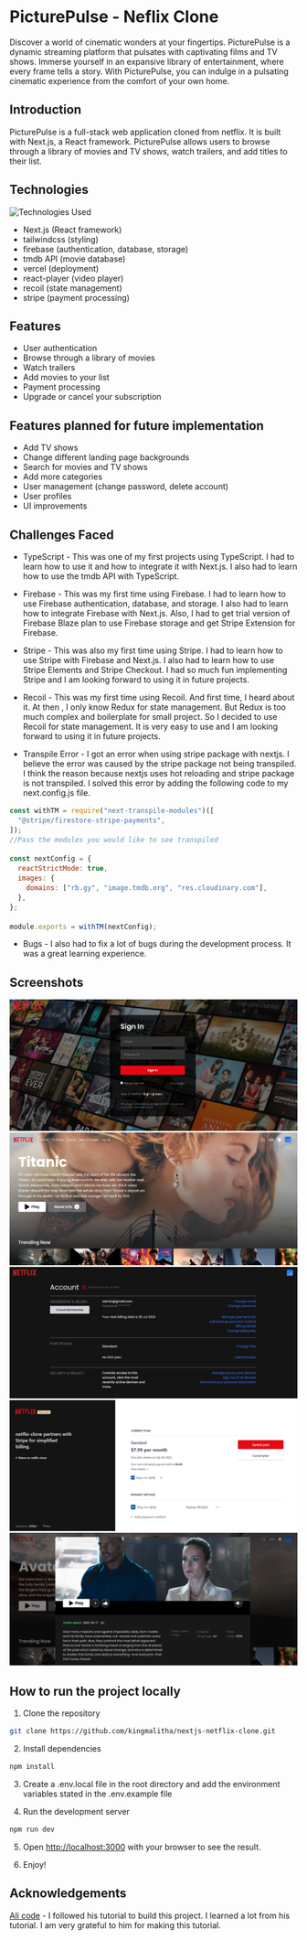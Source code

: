 # PicturePulse - Neflix Clone

Discover a world of cinematic wonders at your fingertips. PicturePulse is a dynamic streaming platform that pulsates with captivating films and TV shows. Immerse yourself in an expansive library of entertainment, where every frame tells a story. With PicturePulse, you can indulge in a pulsating cinematic experience from the comfort of your own home.

## Introduction

PicturePulse is a full-stack web application cloned from netflix. It is built with Next.js, a React framework. PicturePulse allows users to browse through a library of movies and TV shows, watch trailers, and add titles to their list.

## Technologies

![Technologies Used](https://skillicons.dev/icons?i=ts,css,tailwind,nextjs,firebase,vercel)

- Next.js (React framework)
- tailwindcss (styling)
- firebase (authentication, database, storage)
- tmdb API (movie database)
- vercel (deployment)
- react-player (video player)
- recoil (state management)
- stripe (payment processing)

## Features

- User authentication
- Browse through a library of movies
- Watch trailers
- Add movies to your list
- Payment processing
- Upgrade or cancel your subscription

## Features planned for future implementation

- Add TV shows
- Change different landing page backgrounds
- Search for movies and TV shows
- Add more categories
- User management (change password, delete account)
- User profiles
- UI improvements

## Challenges Faced

- TypeScript - This was one of my first projects using TypeScript. I had to learn how to use it and how to integrate it with Next.js. I also had to learn how to use the tmdb API with TypeScript.

- Firebase - This was my first time using Firebase. I had to learn how to use Firebase authentication, database, and storage. I also had to learn how to integrate Firebase with Next.js. Also, I had to get trial version of Firebase Blaze plan to use Firebase storage and get Stripe Extension for Firebase.

- Stripe - This was also my first time using Stripe. I had to learn how to use Stripe with Firebase and Next.js. I also had to learn how to use Stripe Elements and Stripe Checkout. I had so much fun implementing Stripe and I am looking forward to using it in future projects.

- Recoil - This was my first time using Recoil. And first time, I heard about it. At then , I only know Redux for state management. But Redux is too much complex and boilerplate for small project. So I decided to use Recoil for state management. It is very easy to use and I am looking forward to using it in future projects.

- Transpile Error - I got an error when using stripe package with nextjs. I believe the error was caused by the stripe package not being transpiled. I think the reason because nextjs uses hot reloading and stripe package is not transpiled.
  I solved this error by adding the following code to my next.config.js file.

```javascript
const withTM = require("next-transpile-modules")([
  "@stripe/firestore-stripe-payments",
]);
//Pass the modules you would like to see transpiled

const nextConfig = {
  reactStrictMode: true,
  images: {
    domains: ["rb.gy", "image.tmdb.org", "res.cloudinary.com"],
  },
};

module.exports = withTM(nextConfig);
```

- Bugs - I also had to fix a lot of bugs during the development process. It was a great learning experience.

## Screenshots

![Sign In Page](markdown_images/sign_in_page.png)
![Home Page](markdown_images/home_page.png)
![Account Page](markdown_images/account_page.png)
![Payment Page](markdown_images/payment_page.png)
![Modal window](markdown_images/modal_window.png)

## How to run the project locally

1. Clone the repository

```bash
git clone https://github.com/kingmalitha/nextjs-netflix-clone.git
```

2. Install dependencies

```bash
npm install
```

3. Create a .env.local file in the root directory and add the environment variables stated in the .env.example file

4. Run the development server

```bash
npm run dev
```

5. Open [http://localhost:3000](http://localhost:3000) with your browser to see the result.

6. Enjoy!

## Acknowledgements

[Ali code](https://www.youtube.com/channel/UCW5YeuERMmlnqo4oq8vwUpg) - I followed his tutorial to build this project. I learned a lot from his tutorial. I am very grateful to him for making this tutorial.
